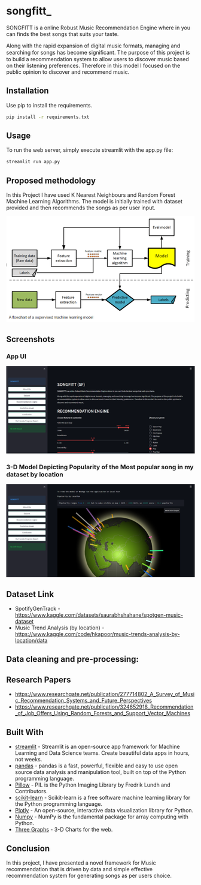 # songfitt_
SONGFITT is a online Robust Music Recommendation Engine where in you can finds the best songs that suits your taste.

Along with the rapid expansion of digital music formats, managing and searching for songs has become signiﬁcant. The purpose of this project is to build a recommendation system to allow users to discover music based on their listening preferences. Therefore in this model I focused on the public opinion to discover and recommend music.

## Installation

Use pip to install the requirements.

~~~bash
pip install -r requirements.txt
~~~

## Usage

To run the web server, simply execute streamlit with the app.py file:

```bash
streamlit run app.py
```

##  Proposed methodology 
  In this Project I have used K Nearest Neighbours and Random Forest Machine Learning Algorithms.
  The model is initially trained with dataset provided and then recommends the songs as per user input.
  
  ![Screenshot (105)](https://github.com/uditkatyal/songfitt_/blob/main/images/workflow_model.png)
## Screenshots
### App UI
![Screenshot (105)](https://github.com/uditkatyal/songfitt_/blob/main/images/screenshot1.png)

### 3-D Model Depicting Popularity of the Most popular song in my dataset by location

![Screenshot (107)](https://github.com/uditkatyal/songfitt_/blob/main/images/screenshot2.png)


## Dataset Link
- SpotifyGenTrack - https://www.kaggle.com/datasets/saurabhshahane/spotgen-music-dataset
- Music Trend Analysis (by location) - https://www.kaggle.com/code/hkapoor/music-trends-analysis-by-location/data

## Data cleaning and pre-processing:

## Research Papers 
- https://www.researchgate.net/publication/277714802_A_Survey_of_Music_Recommendation_Systems_and_Future_Perspectives
- https://www.researchgate.net/publication/324652918_Recommendation_of_Job_Offers_Using_Random_Forests_and_Support_Vector_Machines


## Built With

- [streamlit]() - Streamlit is an open-source app framework for Machine Learning and Data Science teams. Create beautiful data apps in hours, not weeks.
- [pandas]() - pandas is a fast, powerful, flexible and easy to use open source data analysis and manipulation tool, built on top of the Python programming language.
- [Pillow]() - PIL is the Python Imaging Library by Fredrik Lundh and Contributors.
- [scikit-learn]() - Scikit-learn is a free software machine learning library for the Python programming language.
- [Plotly]() - An open-source, interactive data visualization library for Python.
- [Numpy]() - NumPy is the fundamental package for array computing with Python.
- [Three Graphs]() - 3-D Charts for the web.

## Conclusion

In this project, I have presented a novel framework for Music recommendation that is driven by data
and simple effective recommendation system for generating songs as per users choice.
